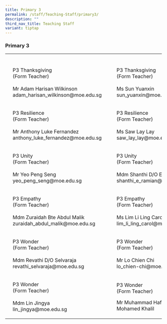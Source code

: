 ```yaml
---
title: Primary 3
permalink: /staff/Teaching-Staff/primary3/
description: ""
third_nav_title: Teaching Staff
variant: tiptap
---
```

<h3>Primary 3</h3>
<table style="minWidth: 125px">
<colgroup>
<col>
<col>
<col>
<col>
<col>
</colgroup>
<tbody>
<tr>
<th rowspan="1" colspan="1">
<p></p>
</th>
<th rowspan="1" colspan="1">
<p></p>
</th>
<th rowspan="1" colspan="1">
<p></p>
</th>
<th rowspan="1" colspan="1">
<p></p>
</th>
<th rowspan="1" colspan="1">
<p></p>
</th>
</tr>
<tr>
<td rowspan="1" colspan="1">
<p></p>
</td>
<td rowspan="1" colspan="1">
<p>P3 Thanksgiving
<br>(Form Teacher)
<br>
<br>Mr Adam Harisan Wilkinson adam_harisan_wilkinson@moe.edu.sg</p>
<p></p>
</td>
<td rowspan="1" colspan="1">
<p></p>
</td>
<td rowspan="1" colspan="1">
<p></p>
</td>
<td rowspan="1" colspan="1">
<p>P3 Thanksgiving
<br>(Form Teacher)
<br>
<br>Ms Sun Yuanxin sun_yuanxin@moe.edu.sg</p>
</td>
</tr>
<tr>
<td rowspan="1" colspan="1">
<p></p>
</td>
<td rowspan="1" colspan="1">
<p>P3 Resilience
<br>(Form Teacher)
<br>
<br>Mr Anthony Luke Fernandez anthony_luke_fernandez@moe.edu.sg</p>
<p></p>
</td>
<td rowspan="1" colspan="1">
<p></p>
</td>
<td rowspan="1" colspan="1">
<p></p>
</td>
<td rowspan="1" colspan="1">
<p>P3 Resilience
<br>(Form Teacher)
<br>
<br>Ms Saw Lay Lay saw_lay_lay@moe.edu.sg</p>
<p></p>
</td>
</tr>
<tr>
<td rowspan="1" colspan="1">
<p></p>
</td>
<td rowspan="1" colspan="1">
<p>P3 Unity
<br>(Form Teacher)
<br>
<br>Mr Yeo Peng Seng yeo_peng_seng@moe.edu.sg</p>
<p></p>
</td>
<td rowspan="1" colspan="1">
<p></p>
</td>
<td rowspan="1" colspan="1">
<p></p>
</td>
<td rowspan="1" colspan="1">
<p>P3 Unity
<br>(Form Teacher)
<br>
<br>Mdm Shanthi D/O E Ramian shanthi_e_ramian@moe.edu.sg</p>
<p></p>
</td>
</tr>
<tr>
<td rowspan="1" colspan="1">
<p></p>
</td>
<td rowspan="1" colspan="1">
<p>P3 Empathy
<br>(Form Teacher)
<br>
<br>Mdm Zuraidah Bte Abdul Malik zuraidah_abdul_malik@moe.edu.sg</p>
<p></p>
</td>
<td rowspan="1" colspan="1">
<p></p>
</td>
<td rowspan="1" colspan="1">
<p></p>
</td>
<td rowspan="1" colspan="1">
<p>P3 Empathy
<br>(Form Teacher)
<br>
<br>Ms Lim Li Ling Carol
<br>lim_li_ling_carol@moe.edu.sg</p>
</td>
</tr>
<tr>
<td rowspan="1" colspan="1">
<p></p>
</td>
<td rowspan="1" colspan="1">
<p>P3 Wonder
<br>(Form Teacher)
<br>
<br>Mdm Revathi D/O Selvaraja revathi_selvaraja@moe.edu.sg</p>
<p></p>
</td>
<td rowspan="1" colspan="1">
<p></p>
</td>
<td rowspan="1" colspan="1">
<p></p>
</td>
<td rowspan="1" colspan="1">
<p>P3 Wonder
<br>(Form Teacher)
<br>
<br>Mr Lo Chien Chi
<br>lo_chien-chi@moe.edu.sg</p>
</td>
</tr>
<tr>
<td rowspan="1" colspan="1">
<p></p>
</td>
<td rowspan="1" colspan="1">
<p>P3 Wonder
<br>(Form Teacher)
<br>
<br>Mdm Lin Jingya
<br>lin_jingya@moe.edu.sg</p>
</td>
<td rowspan="1" colspan="1">
<p></p>
</td>
<td rowspan="1" colspan="1">
<p></p>
</td>
<td rowspan="1" colspan="1">
<p>P3 Wonder
<br>(Form Teacher)</p>
<p></p>
<p>Mr Muhammad Hafiz Bin Mohamed Khalil</p>
</td>
</tr>
</tbody>
</table>
<p></p>